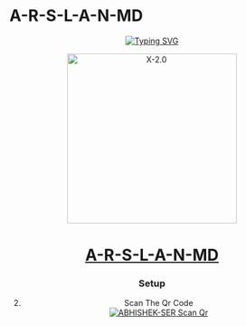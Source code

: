 # A-R-S-L-A-N-MD
<div align="center">
<a href="https://git.io/typing-svg"><img src="https://readme-typing-svg.demolab.com?font=Ribeye&size=50&pause=1000&color=F710B1&center=true&width=910&height=100&lines=I'M+A-R-S-L-A-N-MD;Multi+Device+Whatsapp+Bot;Coded+By+Arslan_Modz" alt="Typing SVG" /></a>

  
  
<p align="center">  
  <a href="https://mybeluga.vercel.app/">
    <img alt="X-2.0" height="300" src="https://ibb.co/8DcS0tX/">
    <h1 align="center">A-R-S-L-A-N-MD</h1>
  </a>
</p>
 
  ### Setup

2. Scan The Qr Code
    <br>
<a href="https://qr-hazel-alpha.vercel.app/md"><img title="ABHISHEK-SER Scan Qr" src="https://img.shields.io/badge/SCAN QR CODE-h?color=black&style=for-the-badge&logo=msi"></a>

